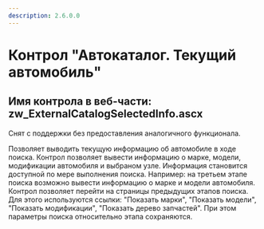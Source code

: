 ```yaml
---
description: 2.6.0.0
---
```


# Контрол "Автокаталог. Текущий автомобиль"

## Имя контрола в веб-части: zw\_ExternalCatalogSelectedInfo.ascx

Снят с поддержки без предоставления аналогичного функционала.

Позволяет выводить текущую информацию об автомобиле в ходе поиска. Контрол позволяет вывести информацию о марке, модели, модификации автомобиля и выбраном узле. Информация становится доступной по мере выполнения поиска. Например: на третьем этапе поиска возможно вывести информацию о марке и модели автомобиля. Контрол позволяет перейти на страницы предыдущих этапов поиска. Для этого используются ссылки: "Показать марки", "Показать модели", "Показать модификации", "Показать дерево запчастей". При этом параметры поиска относительно этапа сохраняются.

